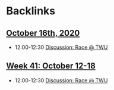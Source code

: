 
# Backlinks
## [October 16th, 2020](<October 16th, 2020.md>)
- 12:00-12:30 [Discussion: Race @ TWU](<Discussion: Race @ TWU.md>)

## [Week 41: October 12-18](<Week 41: October 12-18.md>)
- 12:00-12:30 [Discussion: Race @ TWU](<Discussion: Race @ TWU.md>)

